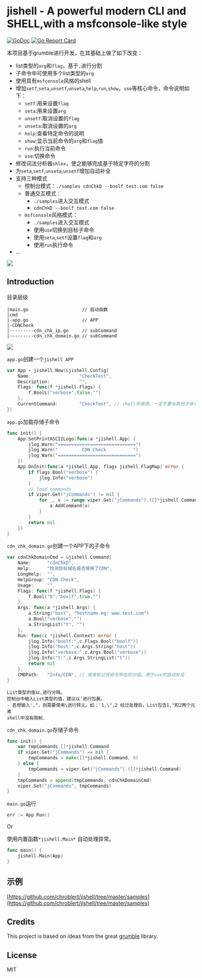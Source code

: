 # jishell - A powerful modern CLI and SHELL,with a msfconsole-like style

[![GoDoc](https://godoc.org/github.com/chroblert/jishell?status.svg)](https://godoc.org/github.com/chroblert/jishell)
[![Go Report Card](https://goreportcard.com/badge/github.com/chroblert/jishell)](https://goreportcard.com/report/github.com/chroblert/jishell)

本项目基于grumble进行开发，在其基础上做了如下改变：

- list类型的`arg`和`flag`，基于`,`进行分割
- 子命令中可使用多个list类型的`arg`
- 使用具有`msfconsole`风格的shell
- 增加`setf`,`seta`,`unsetf`,`unseta`,`help`,`run`,`show`，`use`等核心命令，命令说明如下：
  - `setf`:用来设置`flag`
  - `seta`:用来设置`arg`
  - `unsetf`:取消设置的`flag`
  - `unseta`:取消设置的`arg`
  - `help`:查看特定命令的说明
  - `show`:显示当前命令的`arg`和`flag`值
  - `run`:执行当前命令
  - `use`:切换命令
- 修改词法分析器`shlex`，使之能够完成基于特定字符的分割
- 为`seta`,`setf`,`unseta`,`unsetf`增加自动补全
- 支持三种模式
  - 控制台模式：`./samples cdnChkD --boolf test.com false`
  - 普通交互模式：
    - `./samples`进入交互模式
    - `cdnChkD --boolf test.com false`
  - `msfconsole`风格模式：
    - `./samples`进入交互模式
    - 使用`use`切换到目标子命令
    - 使用`seta`,`setf`设置`flag`和`arg`
    - 使用`run`执行命令
- ...

![](https://gitee.com/chroblert/pictures/raw/master/img/20220515210929.png)


## Introduction

目录层级

```shell
|main.go 					// 启动函数
|cmd     
|-app.go  					// APP
|-CDNCheck
|---------cdn_chk_ip.go		// subCommand
|---------cdn_chk_domain.go // subCommand

```

![](https://gitee.com/chroblert/pictures/raw/master/img/20220515204313.png)

`app.go`创建一个`jishell APP`

```go
var App = jishell.New(&jishell.Config{
	Name:                  "CheckTest",
	Description:           "",
	Flags: func(f *jishell.Flags) {
		f.BoolL("verbose",false,"")
	},
	CurrentCommand:        "CheckTest", // shell中使用，一定不要与其他子命令的Name值重复。建议与该app Name值相同。
})
```

`app.go`加载存储子命令

```go
func init() {
	App.SetPrintASCIILogo(func(a *jishell.App) {
		jlog.Warn("=============================")
		jlog.Warn("         CDN Check          ")
		jlog.Warn("=============================")
	})
	App.OnInit(func(a *jishell.App, flags jishell.FlagMap) error {
		if flags.Bool("verbose") {
			jlog.Info("verbose")
		}
		// load commands
		if viper.Get("jCommands") != nil {
			for _, v := range viper.Get("jCommands").([]*jishell.Command) {
				a.AddCommand(v)
			}
		}
		return nil
	})
}
```

`cdn_chk_domain.go`创建一个APP下的子命令

```go
var cdnChkDomainCmd = &jishell.Command{
	Name:      "cdnChkD",
	Help:      "检测目标域名是否使用了CDN",
	LongHelp:  "",
	HelpGroup: "CDN Check",
	Usage:     "",
	Flags: func(f *jishell.Flags) {
		f.Bool("b","boolf",true,"")
	},
	Args: func(a *jishell.Args) {
		a.String("host", "hostname.eg: www.test.com")
		a.Bool("verbose","")
        a.StringList("t", "")
	},
	Run: func(c *jishell.Context) error {
		jlog.Info("boolf:",c.Flags.Bool("boolf"))
		jlog.Info("host:",c.Args.String("host"))
		jlog.Info("verbose:",c.Args.Bool("verbose"))
        jlog.Info("t:",c.Args.StringList("t"))
		return nil
	},
	CMDPath:   "Info/CDN", // 用来标记该命令所在的分组。用于use的自动补全
}
```
```
List类型的值以,进行分隔。
控制台中输入List类型的值，建议以'进行包裹。
- 若想输入',"，则需要使用\进行转义。如：'1,\",2 经过处理后，List包含1,"和2两个元素
shell中没有限制.
```

`cdn_chk_domain.go`存储子命令

```go
func init() {
	var tmpCommands []*jishell.Command
	if viper.Get("jCommands") == nil {
		tmpCommands = make([]*jishell.Command, 0)
	} else {
		tmpCommands = viper.Get("jCommands").([]*jishell.Command)
	}
	tmpCommands = append(tmpCommands, cdnChkDomainCmd)
	viper.Set("jCommands", tmpCommands)
}
```

`main.go`运行

```go
err := App.Run()
```

Or

使用内置函数`*jishell.Main*` 自动处理异常。

```go
func main() {
	jishell.Main(App)
}
```

## 示例

[https://github.com/chroblert/jishell/tree/master/samples](https://github.com/chroblert/jishell/tree/master/samples)

## Credits

This project is based on ideas from the great [grumble](https://github.com/desertbit/grumble) library.

## License

MIT
